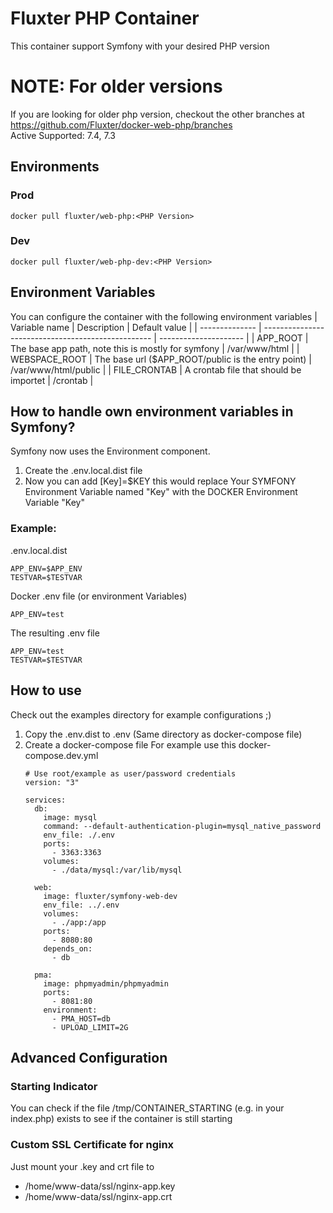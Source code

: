 # Fluxter PHP Container
This container support Symfony with your desired PHP version

# NOTE: For older versions
If you are looking for older php version, checkout the other branches at https://github.com/Fluxter/docker-web-php/branches  
Active Supported: 7.4, 7.3

## Environments
### Prod
`docker pull fluxter/web-php:<PHP Version>`
### Dev
`docker pull fluxter/web-php-dev:<PHP Version>`


## Environment Variables
You can configure the container with the following environment variables
| Variable name  | Description                                        | Default value         |
| -------------- | -------------------------------------------------- | --------------------- |
| APP_ROOT       | The base app path, note this is mostly for symfony | /var/www/html         |
| WEBSPACE_ROOT  | The base url ($APP_ROOT/public is the entry point) | /var/www/html/public  |
| FILE_CRONTAB   | A crontab file that should be importet             | /crontab              |

## How to handle own environment variables in Symfony?
Symfony now uses the Environment component.
1. Create the .env.local.dist file
2. Now you can add [Key]=$KEY this would replace Your SYMFONY Environment Variable named "Key" with the DOCKER Environment Variable "Key"

### Example:
.env.local.dist
```
APP_ENV=$APP_ENV
TESTVAR=$TESTVAR
```
Docker .env file (or environment Variables)
``` 
APP_ENV=test
```
The resulting .env file
```
APP_ENV=test
TESTVAR=$TESTVAR
``` 

## How to use
Check out the examples directory for example configurations ;)

1. Copy the .env.dist to .env (Same directory as docker-compose file)
1. Create a docker-compose file
    For example use this docker-compose.dev.yml
    ```
    # Use root/example as user/password credentials
    version: "3"

    services:
      db:
        image: mysql
        command: --default-authentication-plugin=mysql_native_password
        env_file: ./.env
        ports:
          - 3363:3363
        volumes:
          - ./data/mysql:/var/lib/mysql
          
      web:
        image: fluxter/symfony-web-dev
        env_file: ../.env
        volumes:
          - ./app:/app
        ports:
          - 8080:80
        depends_on:
          - db

      pma:
        image: phpmyadmin/phpmyadmin
        ports:
          - 8081:80
        environment:
          - PMA_HOST=db
          - UPLOAD_LIMIT=2G

    ```


## Advanced Configuration
### Starting Indicator
You can check if the file /tmp/CONTAINER_STARTING (e.g. in your index.php) exists to see if the container is still starting

### Custom SSL Certificate for nginx
Just mount your .key and crt file to  
- /home/www-data/ssl/nginx-app.key
- /home/www-data/ssl/nginx-app.crt